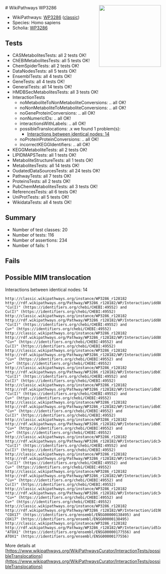 <img style="float: right; width: 200px" src="https://upload.wikimedia.org/wikipedia/commons/thumb/8/83/Wplogo_with_text_500.png/640px-Wplogo_with_text_500.png" />
# WikiPathways WP3286

* WikiPathways: [WP3286](https://wikipathways.org/pathways/WP3286) ([classic](https://classic.wikipathways.org/instance/WP3286))
* Species: Homo sapiens
* Scholia: [WP3286](https://scholia.toolforge.org/wikipathways/WP3286)
## Tests
* CASMetabolitesTests: all 2 tests OK!
* ChEBIMetabolitesTests: all 5 tests OK!
* ChemSpiderTests: all 2 tests OK!
* DataNodesTests: all 5 tests OK!
* EnsemblTests: all 4 tests OK!
* GeneTests: all 4 tests OK!
* GeneralTests: all 14 tests OK!
* HMDBSecMetabolitesTests: all 3 tests OK!
* InteractionTests
    * noMetaboliteToNonMetaboliteConversions: .. all OK!
    * noNonMetaboliteToMetaboliteConversions: .. all OK!
    * noGeneProteinConversions: .. all OK!
    * nonNumericIDs: .. all OK!
    * interactionsWithLabels: .. all OK!
    * possibleTranslocations: .x we found 1 problem(s):
        * [Interactions between identical nodes: 14](#661ebeee)
    * noProteinProteinConversions: .. all OK!
    * incorrectKEGGIdentifiers: .. all OK!
* KEGGMetaboliteTests: all 2 tests OK!
* LIPIDMAPSTests: all 1 tests OK!
* MetaboliteStructureTests: all 1 tests OK!
* MetabolitesTests: all 14 tests OK!
* OudatedDataSourcesTests: all 24 tests OK!
* PathwayTests: all 7 tests OK!
* ProteinsTests: all 2 tests OK!
* PubChemMetabolitesTests: all 3 tests OK!
* ReferencesTests: all 6 tests OK!
* UniProtTests: all 5 tests OK!
* WikidataTests: all 4 tests OK!


## Summary

* Number of test classes: 20
* Number of tests: 116
* Number of assertions: 234
* Number of fails: 1

## Fails

<a name="661ebeee" />

## Possible MIM translocation

Interactions between identical nodes: 14
```
http://classic.wikipathways.org/instance/WP3286_r128182 http://rdf.wikipathways.org/Pathway/WP3286_r128182/WP/Interaction/idd802c4e "Cu(I)" (https://identifiers.org/chebi/CHEBI:49552) and 
Cu(I)" (https://identifiers.org/chebi/CHEBI:49552)
http://classic.wikipathways.org/instance/WP3286_r128182 http://rdf.wikipathways.org/Pathway/WP3286_r128182/WP/Interaction/idd802c4e "Cu(I)" (https://identifiers.org/chebi/CHEBI:49552) and 
Cu+" (https://identifiers.org/chebi/CHEBI:49552)
http://classic.wikipathways.org/instance/WP3286_r128182 http://rdf.wikipathways.org/Pathway/WP3286_r128182/WP/Interaction/idd802c4e "Cu+" (https://identifiers.org/chebi/CHEBI:49552) and 
Cu(I)" (https://identifiers.org/chebi/CHEBI:49552)
http://classic.wikipathways.org/instance/WP3286_r128182 http://rdf.wikipathways.org/Pathway/WP3286_r128182/WP/Interaction/idd802c4e "Cu+" (https://identifiers.org/chebi/CHEBI:49552) and 
Cu+" (https://identifiers.org/chebi/CHEBI:49552)
http://classic.wikipathways.org/instance/WP3286_r128182 http://rdf.wikipathways.org/Pathway/WP3286_r128182/WP/Interaction/idb0736b0f "Cu(I)" (https://identifiers.org/chebi/CHEBI:49552) and 
Cu(I)" (https://identifiers.org/chebi/CHEBI:49552)
http://classic.wikipathways.org/instance/WP3286_r128182 http://rdf.wikipathways.org/Pathway/WP3286_r128182/WP/Interaction/idb0736b0f "Cu(I)" (https://identifiers.org/chebi/CHEBI:49552) and 
Cu+" (https://identifiers.org/chebi/CHEBI:49552)
http://classic.wikipathways.org/instance/WP3286_r128182 http://rdf.wikipathways.org/Pathway/WP3286_r128182/WP/Interaction/idb0736b0f "Cu+" (https://identifiers.org/chebi/CHEBI:49552) and 
Cu(I)" (https://identifiers.org/chebi/CHEBI:49552)
http://classic.wikipathways.org/instance/WP3286_r128182 http://rdf.wikipathways.org/Pathway/WP3286_r128182/WP/Interaction/idb0736b0f "Cu+" (https://identifiers.org/chebi/CHEBI:49552) and 
Cu+" (https://identifiers.org/chebi/CHEBI:49552)
http://classic.wikipathways.org/instance/WP3286_r128182 http://rdf.wikipathways.org/Pathway/WP3286_r128182/WP/Interaction/idc349c047 "Cu(I)" (https://identifiers.org/chebi/CHEBI:49552) and 
Cu(I)" (https://identifiers.org/chebi/CHEBI:49552)
http://classic.wikipathways.org/instance/WP3286_r128182 http://rdf.wikipathways.org/Pathway/WP3286_r128182/WP/Interaction/idc349c047 "Cu(I)" (https://identifiers.org/chebi/CHEBI:49552) and 
Cu+" (https://identifiers.org/chebi/CHEBI:49552)
http://classic.wikipathways.org/instance/WP3286_r128182 http://rdf.wikipathways.org/Pathway/WP3286_r128182/WP/Interaction/idc349c047 "Cu+" (https://identifiers.org/chebi/CHEBI:49552) and 
Cu(I)" (https://identifiers.org/chebi/CHEBI:49552)
http://classic.wikipathways.org/instance/WP3286_r128182 http://rdf.wikipathways.org/Pathway/WP3286_r128182/WP/Interaction/idc349c047 "Cu+" (https://identifiers.org/chebi/CHEBI:49552) and 
Cu+" (https://identifiers.org/chebi/CHEBI:49552)
http://classic.wikipathways.org/instance/WP3286_r128182 http://rdf.wikipathways.org/Pathway/WP3286_r128182/WP/Interaction/id19822eee "COX17" (https://identifiers.org/ensembl/ENSG00000138495) and 
COX17" (https://identifiers.org/ensembl/ENSG00000138495)
http://classic.wikipathways.org/instance/WP3286_r128182 http://rdf.wikipathways.org/Pathway/WP3286_r128182/WP/Interaction/id51e5345a "ATOX1" (https://identifiers.org/ensembl/ENSG00000177556) and 
ATOX1" (https://identifiers.org/ensembl/ENSG00000177556)
```

More details at [https://www.wikipathways.org/WikiPathwaysCurator/InteractionTests/possibleTranslocations](https://www.wikipathways.org/WikiPathwaysCurator/InteractionTests/possibleTranslocations)

